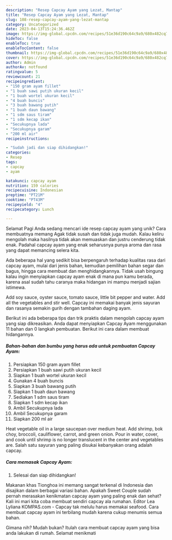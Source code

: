 ```yaml
---
description: "Resep Capcay Ayam yang Lezat, Mantap"
title: "Resep Capcay Ayam yang Lezat, Mantap"
slug: 108-resep-capcay-ayam-yang-lezat-mantap
category: Uncategorized
date: 2023-04-13T15:24:36.462Z
image: https://img-global.cpcdn.com/recipes/51e36d190c64c9a9/680x482cq70/capcay-ayam-foto-resep-utama.jpg
hideToc: false
enableToc: true
enableTocContent: false
thumbnail: https://img-global.cpcdn.com/recipes/51e36d190c64c9a9/680x482cq70/capcay-ayam-foto-resep-utama.jpg
cover: https://img-global.cpcdn.com/recipes/51e36d190c64c9a9/680x482cq70/capcay-ayam-foto-resep-utama.jpg
author: Admin
authorAv: notfound
ratingvalue: 5
reviewcount: 21
recipeingredient:
- "150 gram ayam fillet"
- "1 buah sawi putih ukuran kecil"
- "1 buah wortel ukuran kecil"
- "4 buah buncis"
- "3 buah bawang putih"
- "1 buah daun bawang"
- "1 sdm saus tiram"
- "1 sdm kecap ikan"
- "Secukupnya lada"
- "Secukupnya garam"
- "200 ml air"
recipeinstructions:

- "Sudah jadi dan siap dihidangkan!"
categories:
- Resep
tags:
- capcay
- ayam

katakunci: capcay ayam 
nutrition: 159 calories
recipecuisine: Indonesian
preptime: "PT21M"
cooktime: "PT43M"
recipeyield: "4"
recipecategory: Lunch

---
```



Selamat Pagi Anda sedang mencari ide resep capcay ayam yang unik? Cara membuatnya memang Agak tidak susah dan tidak juga mudah. Kalau keliru mengolah maka hasilnya tidak akan memuaskan dan justru cenderung tidak enak. Padahal capcay ayam yang enak seharusnya punya aroma dan rasa yang dapat memancing selera kita.


Ada beberapa hal yang sedikit bisa berpengaruh terhadap kualitas rasa dari capcay ayam, mulai dari jenis bahan, kemudian pemilihan bahan segar dan bagus, hingga cara membuat dan menghidangkannya. Tidak usah bingung kalau ingin menyiapkan capcay ayam enak di mana pun kamu berada, karena asal sudah tahu caranya maka hidangan ini mampu menjadi sajian istimewa.

Add soy sauce, oyster sauce, tomato sauce, little bit pepper and water. Add all the vegetables and stir well. Capcay ini memakai banyak jenis sayuran dan rasanya semakin gurih dengan tambahan daging ayam.


Berikut ini ada beberapa tips dan trik praktis dalam mengolah capcay ayam yang siap dikreasikan. Anda dapat menyiapkan Capcay Ayam menggunakan 11 bahan dan 0 langkah pembuatan. Berikut ini cara dalam membuat hidangannya.

<!--inarticleads1-->

##### Bahan-bahan dan bumbu yang harus ada untuk pembuatan Capcay Ayam:

1. Persiapkan 150 gram ayam fillet
1. Persiapkan 1 buah sawi putih ukuran kecil
1. Siapkan 1 buah wortel ukuran kecil
1. Gunakan 4 buah buncis
1. Siapkan 3 buah bawang putih
1. Siapkan 1 buah daun bawang
1. Sediakan 1 sdm saus tiram
1. Siapkan 1 sdm kecap ikan
1. Ambil Secukupnya lada
1. Ambil Secukupnya garam
1. Siapkan 200 ml air


Heat vegetable oil in a large saucepan over medium heat. Add shrimp, bok choy, broccoli, cauliflower, carrot, and green onion. Pour in water, cover, and cook until shrimp is no longer translucent in the center and vegetables are. Salah satu sayuran yang paling disukai kebanyakan orang adalah capcay. 

<!--inarticleads2-->

##### Cara memasak Capcay Ayam:


1. Selesai dan siap dihidangkan!

Makanan khas Tionghoa ini memang sangat terkenal di Indonesia dan disajikan dalam berbagai variasi bahan. Apakah Sweet Couple sudah pernah merasakan kenikmatan capcay ayam yang paling enak dan sehat? Kali ini mari kita coba membuat sendiri capcay ala rumahan. Editor Lea Lyliana KOMPAS.com - Capcay tak melulu harus memakai seafood. Cara membuat capcay ayam ini terbilang mudah karena cukup menumis semua bahan. 

Gimana nih? Mudah bukan? Itulah cara membuat capcay ayam yang bisa anda lakukan di rumah. Selamat menikmati
